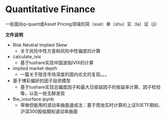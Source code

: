 # Quantitative Finance

一些面向q-quant或Asset Pricing领域的简（xue）单（shu）实（la）证（ji）

**文件说明**

* Risk Neutral Implied Skew
  * 关于风险中性方差和风险中性偏度的计算
* calculate_ivix
  * 基于tushare实现中国波指IVIX的计算
* implied market depth
  * 一篇关于隐含市场深度的国内论文的复现。。。
* 基于博彩偏好的因子投资模型
  * 基于tushare实现总偏度因子和最大日收益因子的收益率计算、因子检验等，以及一些无聊发现
* Bw_ivsurface.ipynb
  * 卑微但能用的波动率曲面速成法：基于爬虫实时计算的上证50ETF期权、沪深300股指期权波动率曲面
